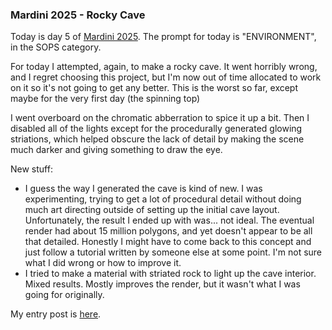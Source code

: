 ### Mardini 2025 - Rocky Cave

Today is day 5 of [Mardini 2025][mardini-2025]. The prompt for today is "ENVIRONMENT",
in the SOPS category.

For today I attempted, again, to make a rocky cave. It went horribly wrong, and I regret
choosing this project, but I'm now out of time allocated to work on it so it's not going
to get any better. This is the worst so far, except maybe for the very first day (the
spinning top)

I went overboard on the chromatic abberration to spice it up a bit. Then I disabled all
of the lights except for the procedurally generated glowing striations, which helped
obscure the lack of detail by making the scene much darker and giving something to
draw the eye.

New stuff:

  - I guess the way I generated the cave is kind of new. I was experimenting, trying to
    get a lot of procedural detail without doing much art directing outside of setting up
    the initial cave layout. Unfortunately, the result I ended up with was... not ideal.
    The eventual render had about 15 million polygons, and yet doesn't appear to be all
    that detailed. Honestly I might have to come back to this concept and just follow a
    tutorial written by someone else at some point. I'm not sure what I did wrong or how
    to improve it.
  - I tried to make a material with striated rock to light up the cave interior. Mixed
    results. Mostly improves the render, but it wasn't what I was going for originally.

My entry post is [here][entry-post].

[mardini-2025]: https://www.sidefx.com/community-main-menu/contests-jams/mardini-2025/
[entry-post]: https://www.sidefx.com/forum/topic/99998/#post-438859
